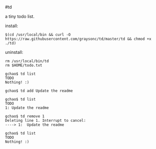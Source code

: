 #td

a tiny todo list.

install:
```
$(cd /usr/local/bin && curl -O https://raw.githubusercontent.com/graysonc/td/master/td && chmod +x ./td)
```

uninstall:

```
rm /usr/local/bin/td
rm $HOME/todo.txt
```

```
gchao$ td list
TODO
Nothing! :)

gchao$ td add Update the readme

gchao$ td list
TODO
1: Update the readme

gchao$ td remove 1
Deleting line 1. Interrupt to cancel:
----> 1:  Update the readme

gchao$ td list
TODO
Nothing! :)
```
